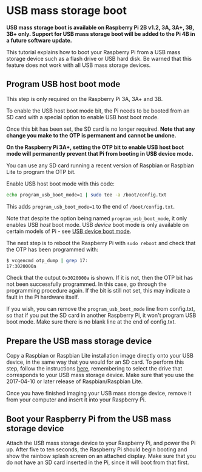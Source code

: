 # USB mass storage boot

**USB mass storage boot is available on Raspberry Pi 2B v1.2, 3A, 3A+, 3B, 3B+ only. Support for USB mass storage boot will be added to the Pi 4B in a future software update.**

This tutorial explains how to boot your Raspberry Pi from a USB mass storage device such as a flash drive or USB hard disk. Be warned that this feature does not work with all USB mass storage devices.

## Program USB host boot mode

This step is only required on the Raspberry Pi 3A, 3A+ and 3B.

To enable the USB host boot mode bit, the Pi needs to be booted from an SD card with a special option to enable USB host boot mode. 

Once this bit has been set, the SD card is no longer required. **Note that any change you make to the OTP is permanent and cannot be undone.**

**On the Raspberry Pi 3A+, setting the OTP bit to enable USB host boot mode will permanently prevent that Pi from booting in USB device mode.**

You can use any SD card running a recent version of Raspbian or Raspbian Lite to program the OTP bit.

Enable USB host boot mode with this code:

```bash
echo program_usb_boot_mode=1 | sudo tee -a /boot/config.txt
```

This adds `program_usb_boot_mode=1` to the end of `/boot/config.txt`.

Note that despite the option being named `program_usb_boot_mode`, it only enables USB *host* boot mode. USB *device* boot mode is only available on certain models of Pi - see [USB device boot mode](device.md).

The next step is to reboot the Raspberry Pi with `sudo reboot` and check that the OTP has been programmed with:

```bash
$ vcgencmd otp_dump | grep 17:
17:3020000a
```

Check that the output `0x3020000a` is shown. If it is not, then the OTP bit has not been successfully programmed. In this case, go through the programming procedure again. If the bit is still not set, this may indicate a fault in the Pi hardware itself.

If you wish, you can remove the `program_usb_boot_mode` line from config.txt, so that if you put the SD card in another Raspberry Pi, it won't program USB boot mode. Make sure there is no blank line at the end of config.txt.

## Prepare the USB mass storage device

Copy a Raspbian or Raspbian Lite installation image directly onto your USB device, in the same way that you would for an SD card. To perform this step, follow the instructions [here](../../../installation/installing-images/README.md), remembering to select the drive that corresponds to your USB mass storage device. Make sure that you use the 2017-04-10 or later release of Raspbian/Raspbian Lite.

Once you have finished imaging your USB mass storage device, remove it from your computer and insert it into your Raspberry Pi.

## Boot your Raspberry Pi from the USB mass storage device

Attach the USB mass storage device to your Raspberry Pi, and power the Pi up. After five to ten seconds, the Raspberry Pi should begin booting and show the rainbow splash screen on an attached display. Make sure that you do not have an SD card inserted in the Pi, since it will boot from that first.
